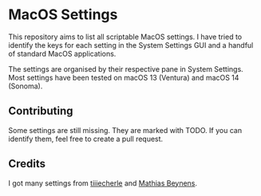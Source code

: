 # MacOS Settings

This repository aims to list all scriptable MacOS settings. I have tried to identify the keys for each setting in the System Settings GUI and a handful of standard MacOS applications.

The settings are organised by their respective pane in System Settings. Most settings have been tested on macOS 13 (Ventura) and macOS 14 (Sonoma).

## Contributing

Some settings are still missing. They are marked with TODO. If you can identify them, feel free to create a pull request.

## Credits

I got many settings from [tiiiecherle](https://github.com/tiiiecherle/osx_install_config/blob/master/11_system_and_app_preferences/11c_macos_preferences_14.sh) and [Mathias Beynens](https://github.com/mathiasbynens/dotfiles/blob/main/.macos).
